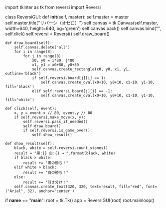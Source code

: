 import tkinter as tk
from reversi import Reversi

class ReversiGUI:
    def __init__(self, master):
        self.master = master
        self.master.title("リバーシ（オセロ）")
        self.canvas = tk.Canvas(self.master, width=640, height=640, bg='green')
        self.canvas.pack()
        self.canvas.bind("<Button-1>", self.click)
        self.reversi = Reversi()
        self.draw_board()

    def draw_board(self):
        self.canvas.delete("all")
        for i in range(8):
            for j in range(8):
                x0, y0 = i*80, j*80
                x1, y1 = x0+80, y0+80
                self.canvas.create_rectangle(x0, y0, x1, y1, outline='black')
                if self.reversi.board[j][i] == 1:
                    self.canvas.create_oval(x0+10, y0+10, x1-10, y1-10, fill='black')
                elif self.reversi.board[j][i] == -1:
                    self.canvas.create_oval(x0+10, y0+10, x1-10, y1-10, fill='white')

    def click(self, event):
        x, y = event.x // 80, event.y // 80
        if self.reversi.make_move(x, y):
            self.reversi.pass_if_needed()
            self.draw_board()
            if self.reversi.is_game_over():
                self.show_result()

    def show_result(self):
        black, white = self.reversi.count_stones()
        result = "黒:{} 白:{} → ".format(black, white)
        if black > white:
            result += "黒の勝ち！"
        elif white > black:
            result += "白の勝ち！"
        else:
            result += "引き分け！"
        self.canvas.create_text(320, 320, text=result, fill="red", font=("Arial", 32), anchor='center')

if __name__ == "__main__":
    root = tk.Tk()
    app = ReversiGUI(root)
    root.mainloop()

